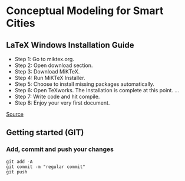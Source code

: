 # Conceptual Modeling for Smart Cities

## LaTeX Windows Installation Guide 

- Step 1: Go to miktex.org.
- Step 2: Open download section.
- Step 3: Download MiKTeX.
- Step 4: Run MiKTeX Installer.
- Step 5: Choose to install missing packages automatically.
- Step 6: Open TeXworks. The Installation is complete at this point. ...
- Step 7: Write code and hit compile.
- Step 8: Enjoy your very first document.

[Source](https://latex-tutorial.com/installation/#Windows)


## Getting started (GIT)

### Add, commit and push your changes

```
git add -A
git commit -m "regular commit"
git push
```
